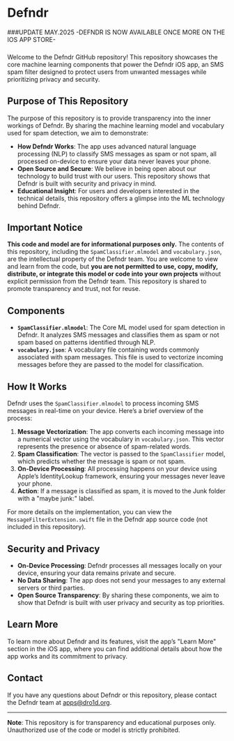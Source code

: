 # Defndr

###UPDATE MAY.2025 
-DEFNDR IS NOW AVAILABLE ONCE MORE ON THE IOS APP STORE-
###

Welcome to the Defndr GitHub repository! This repository showcases the core machine learning components that power the Defndr iOS app, an SMS spam filter designed to protect users from unwanted messages while prioritizing privacy and security.

## Purpose of This Repository

The purpose of this repository is to provide transparency into the inner workings of Defndr. By sharing the machine learning model and vocabulary used for spam detection, we aim to demonstrate:
- **How Defndr Works**: The app uses advanced natural language processing (NLP) to classify SMS messages as spam or not spam, all processed on-device to ensure your data never leaves your phone.
- **Open Source and Secure**: We believe in being open about our technology to build trust with our users. This repository shows that Defndr is built with security and privacy in mind.
- **Educational Insight**: For users and developers interested in the technical details, this repository offers a glimpse into the ML technology behind Defndr.

## Important Notice

**This code and model are for informational purposes only.** The contents of this repository, including the `SpamClassifier.mlmodel` and `vocabulary.json`, are the intellectual property of the Defndr team. You are welcome to view and learn from the code, but **you are not permitted to use, copy, modify, distribute, or integrate this model or code into your own projects** without explicit permission from the Defndr team. This repository is shared to promote transparency and trust, not for reuse.

## Components

- **`SpamClassifier.mlmodel`**: The Core ML model used for spam detection in Defndr. It analyzes SMS messages and classifies them as spam or not spam based on patterns identified through NLP.
- **`vocabulary.json`**: A vocabulary file containing words commonly associated with spam messages. This file is used to vectorize incoming messages before they are passed to the model for classification.

## How It Works

Defndr uses the `SpamClassifier.mlmodel` to process incoming SMS messages in real-time on your device. Here’s a brief overview of the process:
1. **Message Vectorization**: The app converts each incoming message into a numerical vector using the vocabulary in `vocabulary.json`. This vector represents the presence or absence of spam-related words.
2. **Spam Classification**: The vector is passed to the `SpamClassifier` model, which predicts whether the message is spam or not spam.
3. **On-Device Processing**: All processing happens on your device using Apple’s IdentityLookup framework, ensuring your messages never leave your phone.
4. **Action**: If a message is classified as spam, it is moved to the Junk folder with a "maybe junk:" label.

For more details on the implementation, you can view the `MessageFilterExtension.swift` file in the Defndr app source code (not included in this repository).

## Security and Privacy

- **On-Device Processing**: Defndr processes all messages locally on your device, ensuring your data remains private and secure.
- **No Data Sharing**: The app does not send your messages to any external servers or third parties.
- **Open Source Transparency**: By sharing these components, we aim to show that Defndr is built with user privacy and security as top priorities.

## Learn More

To learn more about Defndr and its features, visit the app’s "Learn More" section in the iOS app, where you can find additional details about how the app works and its commitment to privacy.

## Contact

If you have any questions about Defndr or this repository, please contact the Defndr team at apps@dro1d.org.

---

**Note**: This repository is for transparency and educational purposes only. Unauthorized use of the code or model is strictly prohibited.

